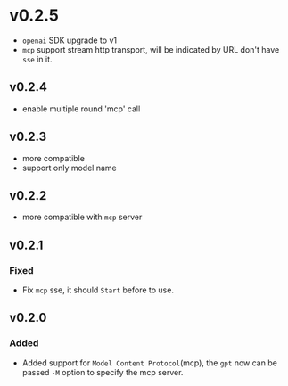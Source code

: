 
# v0.2.5

- `openai` SDK upgrade to v1
- `mcp` support stream http transport, will be indicated by URL don't have `sse` in it.

## v0.2.4

- enable multiple round 'mcp' call

## v0.2.3

- more compatible
- support only model name

## v0.2.2

- more compatible with `mcp` server

## v0.2.1

### Fixed

- Fix `mcp` sse, it should `Start` before to use.

## v0.2.0

### Added

- Added support for `Model Content Protocol`(mcp), the `gpt` now can be passed `-M` option to specify the mcp server.
